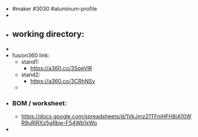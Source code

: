 - #maker #3030 #aluminum-profile
-
- working directory:
	-
-
- fusion360 link:
	- stand1:
		- https://a360.co/3SoeVlR
	- stand2:
		- https://a360.co/3CRhNSv
	-
- ### BOM / worksheet:
	- https://docs.google.com/spreadsheets/d/1VkJmz21TFniHFH8iA10WR9uRlRXz5gRbw-F54Wb1xWo
-